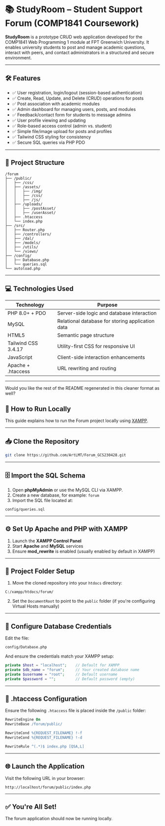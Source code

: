 # 📚 StudyRoom – Student Support Forum (COMP1841 Coursework)

**StudyRoom** is a prototype CRUD web application developed for the COMP1841 Web Programming 1 module at FPT Greenwich University. It enables university students to post and manage academic questions, interact with peers, and contact administrators in a structured and secure environment.

---

## 🛠 Features

- ✅ User registration, login/logout (session-based authentication)
- ✅ Create, Read, Update, and Delete (CRUD) operations for posts
- ✅ Post association with academic modules
- ✅ Admin dashboard for managing users, posts, and modules
- ✅ Feedback/contact form for students to message admins
- ✅ User profile viewing and updating
- ✅ Role-based access control (admin vs. student)
- ✅ Simple file/image upload for posts and profiles
- ✅ Tailwind CSS styling for consistency
- ✅ Secure SQL queries via PHP PDO

---

## 🧱 Project Structure

```
/forum
├── /public/
│   ├── /css/
│   ├── /assets/
│   │   ├── /img/
│   │   ├── /css/
│   │   ├── /js/
│   ├── /uploads/
│   │   ├── /postAsset/
│   │   ├── /userAsset/
│   ├── .htaccess
│   └── index.php
├── /src/
│   ├── Router.php
│   ├── /controllers/
│   ├── /dal/
│   ├── /models/
│   ├── /utils/
│   └── /views/
├── /config/
│   ├── Database.php
│   └── queries.sql
└── autoload.php
```

---

## 💻 Technologies Used

| Technology           | Purpose                                              |
|----------------------|------------------------------------------------------|
| PHP 8.0+ + PDO       | Server-side logic and database interaction           |
| MySQL                | Relational database for storing application data     |
| HTML5                | Semantic page structure                              |
| Tailwind CSS 3.4.17  | Utility-first CSS for responsive UI                  |
| JavaScript           | Client-side interaction enhancements                 |
| Apache + .htaccess   | URL rewriting and routing                            |

---

Would you like the rest of the README regenerated in this cleaner format as well?

## 🚀 How to Run Locally
This guide explains how to run the Forum project locally using [XAMPP](https://www.apachefriends.org/).

---

## 📥 Clone the Repository

```bash
git clone https://github.com/ArtLMT/Forum_GCS230428.git
```

---

## 🗄️ Import the SQL Schema

1. Open **phpMyAdmin** or use the MySQL CLI via XAMPP.
2. Create a new database, for example: `forum`
3. Import the SQL file located at:

```
config/queries.sql
```

---

## ⚙️ Set Up Apache and PHP with XAMPP

1. Launch the **XAMPP Control Panel**
2. Start **Apache** and **MySQL** services
3. Ensure **mod_rewrite** is enabled (usually enabled by default in XAMPP)

---

## 📁 Project Folder Setup

1. Move the cloned repository into your `htdocs` directory:

```
C:/xampp/htdocs/forum/
```

2. Set the `DocumentRoot` to point to the `public` folder (if you're configuring Virtual Hosts manually)

---

## 🔧 Configure Database Credentials

Edit the file:

```
config/Database.php
```

And ensure the credentials match your XAMPP setup:

```php
private $host = "localhost";    // Default for XAMPP
private $db_name = "forum";     // Your created database name
private $username = "root";     // Default username
private $password = "";         // Default password (empty)
```

---

## 🔁 .htaccess Configuration

Ensure the following `.htaccess` file is placed inside the `/public` folder:

```apache
RewriteEngine On
RewriteBase /forum/public/

RewriteCond %{REQUEST_FILENAME} !-f
RewriteCond %{REQUEST_FILENAME} !-d

RewriteRule ^(.*)$ index.php [QSA,L]
```

---

## 🌐 Launch the Application

Visit the following URL in your browser:

```
http://localhost/forum/public/index.php
```

---

## ✅ You're All Set!

The forum application should now be running locally.
